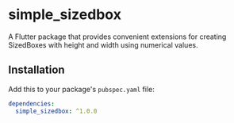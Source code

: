 # simple_sizedbox

A Flutter package that provides convenient extensions for creating SizedBoxes with height and width using numerical values.

## Installation

Add this to your package's `pubspec.yaml` file:

```yaml
dependencies:
  simple_sizedbox: ^1.0.0
